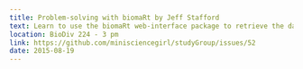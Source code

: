 ```yaml
---
title: Problem-solving with biomaRt by Jeff Stafford
text: Learn to use the biomaRt web-interface package to retrieve the data you need
location: BioDiv 224 - 3 pm
link: https://github.com/minisciencegirl/studyGroup/issues/52
date: 2015-08-19
---
```

